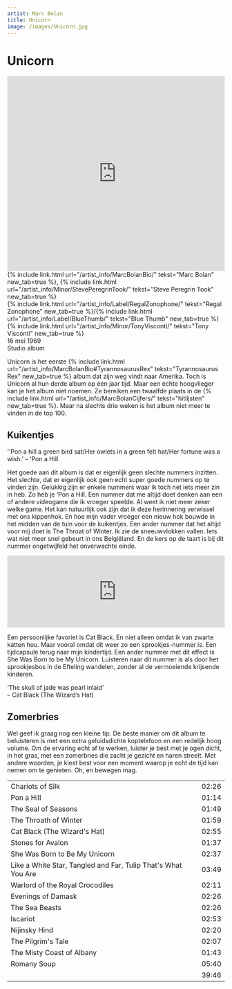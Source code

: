 ```yaml
---
artist: Marc Bolan
title: Unicorn
image: /images/Unicorn.jpg
---
```


# Unicorn

<iframe width="100%" height="450" scrolling="no" frameborder="no" src="https://w.soundcloud.com/player/?url=https%3A//api.soundcloud.com/tracks/64119361&amp;auto_play=false&amp;hide_related=false&amp;show_comments=true&amp;show_user=true&amp;show_reposts=false&amp;visual=true" img-alternative="https://upload.wikimedia.org/wikipedia/commons/thumb/f/f4/SoundCloud_logo%2C_orange_color%2C_plain.svg/1200px-SoundCloud_logo%2C_orange_color%2C_plain.svg.png"></iframe>

<span class="bio-cd">
{% include link.html url="/artist_info/MarcBolanBio/" tekst="Marc Bolan" new_tab=true %}, {% include link.html url="/artist_info/Minor/StevePeregrinTook/" tekst="Steve Peregrin Took" new_tab=true %}<br>
{% include link.html url="/artist_info/Label/RegalZonophone/" tekst="Regal Zonophone" new_tab=true %}/{% include link.html url="/artist_info/Label/BlueThumb/" tekst="Blue Thumb" new_tab=true %}<br>
{% include link.html url="/artist_info/Minor/TonyVisconti/" tekst="Tony Visconti" new_tab=true %}<br>
</span>
16 mei 1969<br>Studio album

<span class="engels">Unicorn</span> is het eerste {% include link.html url="/artist_info/MarcBolanBio#TyrannosaurusRex" tekst="Tyrannosaurus Rex" new_tab=true %} album dat zijn weg vindt naar Amerika. Toch is <span class="engels">Unicorn</span> al hun derde album op één jaar tijd. Maar een échte hoogvlieger kan je het album niet noemen. Ze bereiken een twaalfde plaats in de {% include link.html url="/artist_info/MarcBolanCijfers/" tekst="hitlijsten" new_tab=true %}. Maar na slechts drie weken is het album niet meer te vinden in de top 100. 


## Kuikentjes

<div class="uitgelicht">‘'Pon a hill a green bird sat/Her owlets in a green felt hat/Her fortune was a wish.’ – ‘Pon a Hill</div>

Het goede aan dit album is dat er eigenlijk geen slechte nummers inzitten. Het slechte, dat er eigenlijk ook geen echt super goede nummers op te vinden zijn. Gelukkig zijn er enkele nummers waar ik toch net iets meer zin in heb. Zo heb je <span class="engels">‘Pon a Hill</span>. Een nummer dat me altijd doet denken aan een of andere videogame die ik vroeger speelde. Al weet ik niet meer zeker welke game. Het kan natuurlijk ook zijn dat ik deze herinnering verwissel met ons kippenhok. En hoe mijn vader vroeger een nieuw hok bouwde in het midden van de tuin voor de kuikentjes. Een ander nummer dat het altijd voor mij doet is <span class="engels">The Throat of Winter</span>. Ik zie de sneeuwvlokken vallen. Iets wat niet meer snel gebeurt in ons Belgiëland. En de kers op de taart is bij dit nummer ongetwijfeld het onverwachte einde. 

<iframe width="100%" height="166" scrolling="no" frameborder="no" src="https://w.soundcloud.com/player/?url=https%3A//api.soundcloud.com/tracks/327449870&amp;color=ff5500&amp;auto_play=false&amp;hide_related=false&amp;show_comments=true&amp;show_user=true&amp;show_reposts=false" img-alternative="https://upload.wikimedia.org/wikipedia/commons/thumb/f/f4/SoundCloud_logo%2C_orange_color%2C_plain.svg/1200px-SoundCloud_logo%2C_orange_color%2C_plain.svg.png"></iframe>

Een persoonlijke favoriet is <span class="engels">Cat Black</span>. En niet alleen omdat ik van zwarte katten hou. Maar vooral omdat dit weer zo een sprookjes-nummer is. Een tijdcapsule terug naar mijn kindertijd. Een ander nummer met dit effect is <span class="engels">She Was Born to be My Unicorn</span>. Luisteren naar dit nummer is als door het sprookjesbos in de <span tooltip="De Efteling is een sprookjespark in Kaatsheuvel, Nederland. Het park opende op 31 mei 1952.">Efteling</span> wandelen, zonder al de vermoeiende krijsende kinderen. <div class = "uitgelicht">‘The skull of jade was pearl inlaid’ <br> – Cat Black (The Wizard’s Hat)</div>

## Zomerbries

Wel geef ik graag nog een kleine tip. De beste manier om dit album te beluisteren is met een extra geluidsdichte koptelefoon en een redelijk hoog volume. Om de ervaring echt af te werken, luister je best met je ogen dicht, in het gras, met een zomerbries die zacht je gezicht en haren streelt. Met andere woorden, je kiest best voor een moment waarop je echt de tijd kan nemen om te genieten. Oh, en bewegen mag. 
<div class="witregel"> </div>
<table>
	<tr>
		<td>Chariots of Silk</td>
		<td>02:26</td>
	</tr>
	<tr>
		<td>Pon a Hill</td>
		<td>01:14</td>
	</tr>
	<tr>
		<td>The Seal of Seasons</td>
		<td>01:49</td>
	</tr>
	<tr>
		<td>The Throath of Winter</td>
		<td>01:59</td>
	</tr>
	<tr>
		<td>Cat Black (The Wizard's Hat)</td>
		<td>02:55</td>
	</tr>
	<tr>
		<td>Stones for Avalon</td>
		<td>01:37</td>
	</tr>
	<tr>
		<td>She Was Born to Be My Unicorn</td>
		<td>02:37</td>
	</tr>
	<tr>
		<td>Like a White Star, Tangled and Far, Tulip That's What You Are</td>
		<td>03:49</td>
	</tr>
	<tr>
		<td>Warlord of the Royal Crocodiles</td>
		<td>02:11</td>
	</tr>
	<tr>
		<td>Evenings of Damask</td>
		<td>02:26</td>
	</tr>
	<tr>
		<td>The Sea Beasts</td>
		<td>02:26</td>
	</tr>
	<tr>
		<td>Iscariot</td>
		<td>02:53</td>
	</tr>
	<tr>
		<td>Nijinsky Hind</td>
		<td>02:20</td>
	</tr>
	<tr>
		<td>The Pilgrim's Tale</td>
		<td>02:07</td>
	</tr>
	<tr>
		<td>The Misty Coast of Albany</td>
		<td>01:43</td>
	</tr>
		<tr>
		<td>Romany Soup</td>
		<td>05:40</td>
	</tr>
	<tr>
		<td> </td>
		<td>39:46</td>
	</tr>
</table>